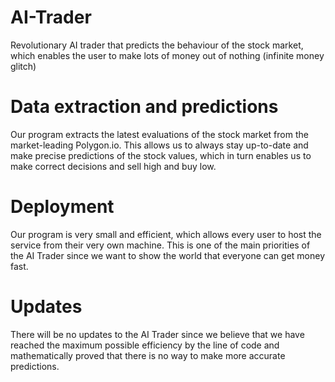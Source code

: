 # AI-Trader
Revolutionary AI trader that predicts the behaviour of the stock market, which enables the user to make lots of money out of nothing (infinite money glitch)

# Data extraction and predictions
Our program extracts the latest evaluations of the stock market from the market-leading Polygon.io. This allows us to always stay up-to-date and make precise predictions of the stock values, which in turn enables us to make correct decisions and sell high and buy low.

# Deployment
Our program is very small and efficient, which allows every user to host the service from their very own machine. This is one of the main priorities of the AI Trader since we want to show the world that everyone can get money fast.

# Updates
There will be no updates to the AI Trader since we believe that we have reached the maximum possible efficiency by the line of code and mathematically proved that there is no way to make more accurate predictions.
